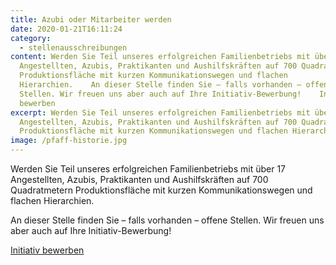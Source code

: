 ```yaml
---
title: Azubi oder Mitarbeiter werden
date: 2020-01-21T16:11:24
category:
  - stellenausschreibungen
content: Werden Sie Teil unseres erfolgreichen Familienbetriebs mit über 17
  Angestellten, Azubis, Praktikanten und Aushilfskräften auf 700 Quadratmetern
  Produktionsfläche mit kurzen Kommunikationswegen und flachen
  Hierarchien.    An dieser Stelle finden Sie – falls vorhanden – offene
  Stellen. Wir freuen uns aber auch auf Ihre Initiativ-Bewerbung!    Initiativ
  bewerben
excerpt: Werden Sie Teil unseres erfolgreichen Familienbetriebs mit über 17
  Angestellten, Azubis, Praktikanten und Aushilfskräften auf 700 Quadratmetern
  Produktionsfläche mit kurzen Kommunikationswegen und flachen Hierarchien. An …
image: /pfaff-historie.jpg
---
```


<p>Werden Sie Teil unseres erfolgreichen Familienbetriebs mit über 17 Angestellten, Azubis, Praktikanten und Aushilfskräften auf 700 Quadratmetern Produktionsfläche mit kurzen Kommunikationswegen und flachen Hierarchien.</p>



An dieser Stelle finden Sie – falls vorhanden – offene Stellen. Wir freuen uns aber auch auf Ihre Initiativ-Bewerbung!</p>



<p><a href="mailto:info@pfaffgmbh.com">Initiativ bewerben</a></p>

